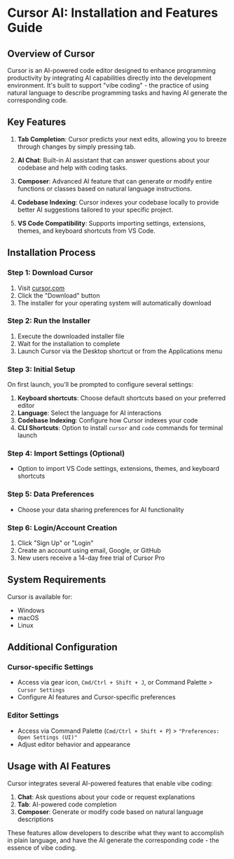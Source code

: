 # Cursor AI: Installation and Features Guide

## Overview of Cursor

Cursor is an AI-powered code editor designed to enhance programming productivity by integrating AI capabilities directly into the development environment. It's built to support "vibe coding" - the practice of using natural language to describe programming tasks and having AI generate the corresponding code.

## Key Features

1. **Tab Completion**: Cursor predicts your next edits, allowing you to breeze through changes by simply pressing tab.

2. **AI Chat**: Built-in AI assistant that can answer questions about your codebase and help with coding tasks.

3. **Composer**: Advanced AI feature that can generate or modify entire functions or classes based on natural language instructions.

4. **Codebase Indexing**: Cursor indexes your codebase locally to provide better AI suggestions tailored to your specific project.

5. **VS Code Compatibility**: Supports importing settings, extensions, themes, and keyboard shortcuts from VS Code.

## Installation Process

### Step 1: Download Cursor
1. Visit [cursor.com](https://cursor.com)
2. Click the "Download" button
3. The installer for your operating system will automatically download

### Step 2: Run the Installer
1. Execute the downloaded installer file
2. Wait for the installation to complete
3. Launch Cursor via the Desktop shortcut or from the Applications menu

### Step 3: Initial Setup
On first launch, you'll be prompted to configure several settings:
1. **Keyboard shortcuts**: Choose default shortcuts based on your preferred editor
2. **Language**: Select the language for AI interactions
3. **Codebase Indexing**: Configure how Cursor indexes your code
4. **CLI Shortcuts**: Option to install `cursor` and `code` commands for terminal launch

### Step 4: Import Settings (Optional)
- Option to import VS Code settings, extensions, themes, and keyboard shortcuts

### Step 5: Data Preferences
- Choose your data sharing preferences for AI functionality

### Step 6: Login/Account Creation
1. Click "Sign Up" or "Login"
2. Create an account using email, Google, or GitHub
3. New users receive a 14-day free trial of Cursor Pro

## System Requirements

Cursor is available for:
- Windows
- macOS
- Linux

## Additional Configuration

### Cursor-specific Settings
- Access via gear icon, `Cmd/Ctrl + Shift + J`, or Command Palette > `Cursor Settings`
- Configure AI features and Cursor-specific preferences

### Editor Settings
- Access via Command Palette (`Cmd/Ctrl + Shift + P`) > `"Preferences: Open Settings (UI)"`
- Adjust editor behavior and appearance

## Usage with AI Features

Cursor integrates several AI-powered features that enable vibe coding:

1. **Chat**: Ask questions about your code or request explanations
2. **Tab**: AI-powered code completion
3. **Composer**: Generate or modify code based on natural language descriptions

These features allow developers to describe what they want to accomplish in plain language, and have the AI generate the corresponding code - the essence of vibe coding.
